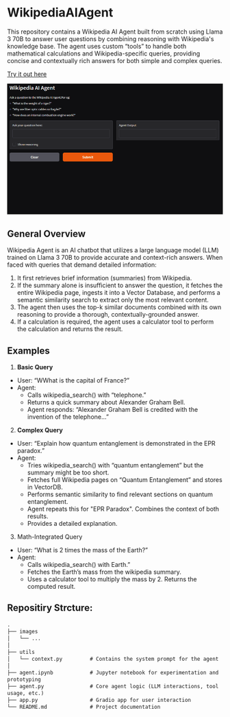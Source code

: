 # WikipediaAIAgent

This repository contains a Wikipedia AI Agent built from scratch using Llama 3 70B to answer user questions by combining reasoning with Wikipedia's knowledge base. The agent uses custom “tools” to handle both mathematical calculations and Wikipedia-specific queries, providing concise and contextually rich answers for both simple and complex queries.

[Try it out here](https://huggingface.co/spaces/AseemD/WikipediaAgent)

![image](images/app_demo.gif)

## General Overview

Wikipedia Agent is an AI chatbot that utilizes a large language model (LLM) trained on Llama 3 70B to provide accurate and context-rich answers. When faced with queries that demand detailed information:

1. It first retrieves brief information (summaries) from Wikipedia.
2. If the summary alone is insufficient to answer the question, it fetches the entire Wikipedia page, ingests it into a Vector Database, and performs a semantic similarity search to extract only the most relevant content.
3. The agent then uses the top-k similar documents combined with its own reasoning to provide a thorough, contextually-grounded answer.
4. If a calculation is required, the agent uses a calculator tool to perform the calculation and returns the result.

## Examples

1. **Basic Query**
* User: “WWhat is the capital of France?”
* Agent:
    * Calls wikipedia_search() with “telephone.”
    * Returns a quick summary about Alexander Graham Bell.
    * Agent responds: “Alexander Graham Bell is credited with the invention of the telephone…”
        
2. **Complex Query**
* User: “Explain how quantum entanglement is demonstrated in the EPR paradox.”
* Agent:
    * Tries wikipedia_search() with “quantum entanglement” but the summary might be too short.
    * Fetches full Wikipedia pages on “Quantum Entanglement” and stores in VectorDB.
    * Performs semantic similarity to find relevant sections on quantum entanglement.
    * Agent repeats this for "EPR Paradox". Combines the context of both results.
    * Provides a detailed explanation.

3. Math-Integrated Query
* User: “What is 2 times the mass of the Earth?”
* Agent:
    * Calls wikipedia_search() with Earth.”
    * Fetches the Earth’s mass from the wikipedia summary.
    * Uses a calculator tool to multiply the mass by 2.
        Returns the computed result.

## Repositiry Strcture:

```
.
├── images
│   └── ...       
│
├── utils
│   └── context.py         # Contains the system prompt for the agent
│
├── agent.ipynb            # Jupyter notebook for experimentation and prototyping
├── agent.py               # Core agent logic (LLM interactions, tool usage, etc.)
├── app.py                 # Gradio app for user interaction
└── README.md              # Project documentation
```